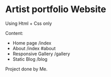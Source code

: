 # Artist portfolio Website

Using Html + Css only

Content:
- Home page /index
- About /index #about
- Responsive Gallery /gallery
- Static Blog /blog

Project done by Me.
